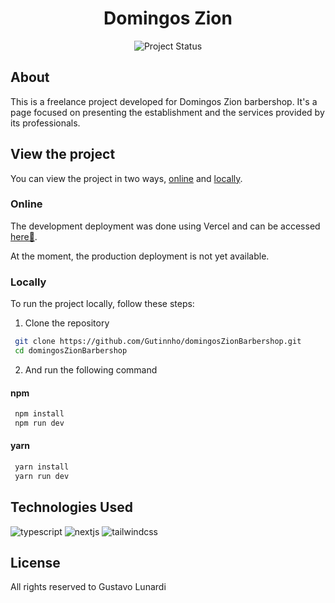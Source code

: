 <center>

# Domingos Zion

![Project Status](https://img.shields.io/badge/In%20Progress-white?style=flat-square&label=Status&labelColor=EC3237&color=2B488A)

</center>

## About

This is a freelance project developed for Domingos Zion barbershop. It's a page focused on presenting the establishment and the services provided by its professionals.

## View the project

You can view the project in two ways, [online](#online) and [locally](#locally).

### Online

The development deployment was done using Vercel and can be accessed [here🔗](https://domingos-zion-barbershop.vercel.app).

At the moment, the production deployment is not yet available.

### Locally

To run the project locally, follow these steps:

1. Clone the repository

```bash
 git clone https://github.com/Gutinnho/domingosZionBarbershop.git
 cd domingosZionBarbershop
```

2. And run the following command

#### npm

```bash
 npm install
 npm run dev
```

#### yarn

```bash
 yarn install
 yarn run dev
```

## Technologies Used

![typescript](https://img.shields.io/badge/TypeScript-grey?style=for-the-badge&logo=typescript&logoColor=white)
![nextjs](https://img.shields.io/badge/Next.js-grey?style=for-the-badge&logo=next.js&logoColor=white)
![tailwindcss](https://img.shields.io/badge/TailwindCSS-grey?style=for-the-badge&logo=tailwindcss&logoColor=white)

## License

All rights reserved to Gustavo Lunardi
